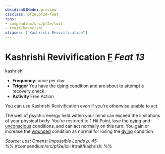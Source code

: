 ```yaml
---
obsidianUIMode: preview
cssclass: pf2e,pf2e-feat
tags:
- compendium/src/pf2e/loil
- trait/kashrishi
aliases: ["Kashrishi Revivification"]
---
```

# Kashrishi Revivification  [F](../../rules/core-rulebook/chapter-9-playing-the-game.md#Actions "Free Action") *Feat 13*  
[kashrishi](../../rules/traits/kashrishi-loil.md)  

- **Frequency**: once per day
- **Trigger** You have the [dying](../../rules/conditions.md#Dying) condition and are about to attempt a recovery check.
- **Activity** Free Action

You can use Kashrishi Revivification even if you're otherwise unable to act.

The well of psychic energy held within your mind can exceed the limitations of your physical body. You're restored to 1 Hit Point, lose the [dying](../../rules/conditions.md#Dying) and [unconscious](../../rules/conditions.md#Unconscious) conditions, and can act normally on this turn. You gain or increase the [wounded](../../rules/conditions.md#Wounded) condition as normal for losing the [dying](../../rules/conditions.md#Dying) condition.

*Source: Lost Omens: Impossible Lands p. 45*  
%% #compendium/src/pf2e/loil #trait/kashrishi %%